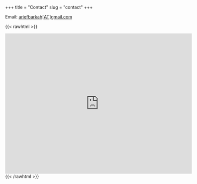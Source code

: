 +++
title = "Contact"
slug = "contact"
+++

Email: [ariefbarkah[AT]gmail.com](mailto:ariefbarkah@gmail.com)

{{< rawhtml >}}
<div style="text-align:center">
    <iframe src="https://www.google.com/maps/embed?pb=!1m18!1m12!1m3!1d91921.05938923825!2d-78.94839028310389!3d43.948335510159055!2m3!1f0!2f0!3f0!3m2!1i1024!2i768!4f13.1!3m3!1m2!1s0x89d51d21ccd37533%3A0xdd8ceff2f844fcbf!2sOshawa%2C%20ON!5e0!3m2!1sen!2sca!4v1641910942999!5m2!1sen!2sca" width="600" height="450" style="border:0;" allowfullscreen="" loading="lazy"></iframe>
</div>
{{< /rawhtml >}}
